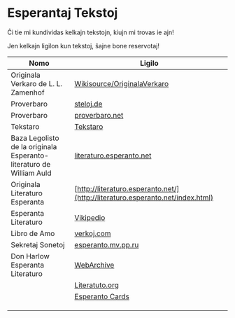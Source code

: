 # Esperantaj Tekstoj
Ĉi tie mi kundividas kelkajn tekstojn, kiujn mi trovas ie ajn!

Jen kelkajn ligilon kun tekstoj, ŝajne bone reservotaj!

| Nomo | Ligilo |
|---|---|
|Originala Verkaro de L. L. Zamenhof| [Wikisource/OriginalaVerkaro](https://eo.wikisource.org/wiki/Originala_Verkaro)|
|Proverbaro|[steloj.de](http://www.steloj.de/esperanto/proverb/index.html)|
|Proverbaro|[proverbaro.net](http://www.proverbaro.net/)|
|Tekstaro|[Tekstaro](https://tekstaro.com/elshuti.html)|
|Baza Legolisto de la originala Esperanto-literaturo de William Auld|[literaturo.esperanto.net](http://literaturo.esperanto.net/bazleg.html)|
|Originala Literaturo Esperanta   |[http://literaturo.esperanto.net/](http://literaturo.esperanto.net/index.html)|
|Esperanta Literaturo|[Vikipedio](https://eo.wikipedia.org/wiki/Esperanta_literaturo)|
|Libro de Amo|[verkoj.com](http://www.verkoj.com/lauteme/klasika/lauteme/kalman-kalocsay/libro-de-amo)|
|Sekretaj Sonetoj|[esperanto.mv.pp.ru](http://esperanto-mv.pp.ru/Kolekto/Sekretaj_sonetoj.html?utm_source=pocket_mylist)|
|Don Harlow Esperanta Literaturo|[WebArchive](https://web.archive.org/web/20091212131437/http://donh.best.vwh.net/Esperanto/Literaturo/)|
|   |[Literatuto.org](http://literaturo.org/)|
|   |[Esperanto Cards](https://esperanto.cards/)|
|   |[]()|
|   |[]()|
|   |[]()|

